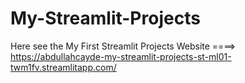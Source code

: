 # My-Streamlit-Projects

Here see the My First Streamlit Projects Website ====> https://abdullahcayde-my-streamlit-projects-st-ml01-twm1fv.streamlitapp.com/

